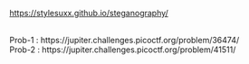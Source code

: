 https://stylesuxx.github.io/steganography/

<br>
Prob-1 : https://jupiter.challenges.picoctf.org/problem/36474/
<br>
Prob-2 : https://jupiter.challenges.picoctf.org/problem/41511/
